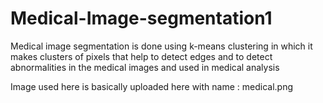 # Medical-Image-segmentation1
Medical image segmentation is done using  k-means clustering in which it makes clusters of pixels that help to detect edges and to detect abnormalities in the medical images and used in medical analysis 

Image used here is basically  uploaded here with name : medical.png
